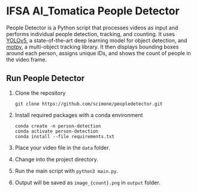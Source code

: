 
# IFSA AI_Tomatica People Detector
 
People Detector is a Python script that processes videos as input and performs individual people detection, tracking, and counting. It uses [YOLOv5](https://github.com/ultralytics/yolov5), a state-of-the-art deep learning model for object detection, and [motpy](https://github.com/wmuron/motpy), a multi-object tracking library. It then displays bounding boxes around each person, assigns unique IDs, and shows the count of people in the video frame.

## Run People Detector

1. Clone the repository
   
   `git clone https://github.com/scimone/peopledetector.git`
2. Install required packages with a conda environment

   ```
   conda create -n person-detection
   conda activate person-detection
   conda install --file requirements.txt
   ```
3. Place your video file in the `data` folder.
4. Change into the project directory.
5. Run the main script with `python3 main.py`.
6. Output will be saved as `image_{count}.png` in `output` folder.
